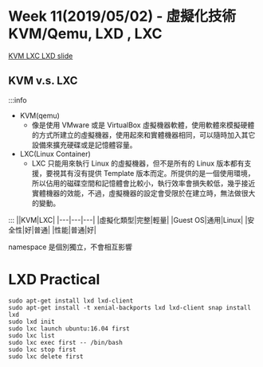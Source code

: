 # Week 11(2019/05/02) - 虛擬化技術 KVM/Qemu, LXD , LXC

[KVM LXC LXD slide](https://docs.google.com/presentation/d/11mNVOq10rQFSP7g3X4gL8ZVOLJzgzFnSY6ZOSkL4Dmk/edit?usp=sharing)

## KVM v.s. LXC
:::info
- KVM(qemu)
    - 像是使用 VMware 或是 VirtualBox 虛擬機器軟體，使用軟體來模擬硬體的方式所建立的虛擬機器，使用起來和實體機器相同，可以隨時加入其它設備來擴充硬碟或是記憶體容量。
- LXC(Linux Container)
    - LXC 只能用來執行 Linux 的虛擬機器，但不是所有的 Linux 版本都有支援，要視其有沒有提供 Template 版本而定。所提供的是一個使用環境，所以佔用的磁碟空間和記憶體會比較小，執行效率會損失較低，幾乎接近實體機器的效能，不過，虛擬機器的設定會受限於在建立時，無法做很大的變動。

:::
||KVM|LXC|
|---|---|---|
|虛擬化類型|完整|輕量|
|Guest OS|通用|Linux|
|安全性|好|普通|
|性能|普通|好|

namespace 是個別獨立，不會相互影響


# LXD Practical
```shell
sudo apt-get install lxd lxd-client
sudo apt-get install -t xenial-backports lxd lxd-client snap install lxd
sudo lxd init
sudo lxc launch ubuntu:16.04 first
sudo lxc list
sudo lxc exec first -- /bin/bash
sudo lxc stop first
sudo lxc delete first
```